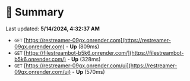 # 📖 Summary
Last updated: **5/14/2024, 4:32:37 AM**

- `GET` [https://restreamer-09gx.onrender.com](https://restreamer-09gx.onrender.com) - **Up** (809ms)
- `GET` [https://filestreambot-b5k6.onrender.com/](https://filestreambot-b5k6.onrender.com/) - **Up** (328ms)
- `GET` [https://restreamer-09gx.onrender.com/ui](https://restreamer-09gx.onrender.com/ui) - **Up** (570ms)
